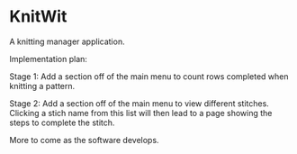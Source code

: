 KnitWit
=======

A knitting manager application. 

Implementation plan: 

  Stage 1: Add a section off of the main menu to count rows completed when knitting a pattern.
  
  Stage 2: Add a section off of the main menu to view different stitches. Clicking a stich name from this list will
  then lead to a page showing the steps to complete the stitch.
  
More to come as the software develops.
